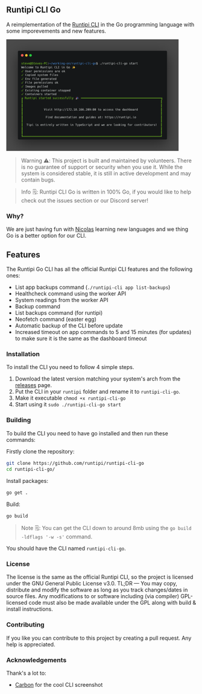 ## Runtipi CLI Go

A reimplementation of the [Runtipi CLI](https://github.com/runtipi/cli) in the Go programming language
with some imporevements and new features.

<img src="screenshots/screenshot.png" width="457" height="296" />

> Warning ⚠️: This project is built and maintained by volunteers. There is no guarantee of support or security when you use it. While the system is considered stable, it is still in active development and may contain bugs.

> Info 🗒️: Runtipi CLI Go is written in 100% Go, if you would like to help check out the issues section or our Discord server!

### Why?

We are just having fun with [Nicolas](https://github.com/meienberger) learning new languages and we thing Go is a better option for our CLI.

## Features

The Runtipi Go CLI has all the official Runtipi CLI features and the following ones:

- List app backups command (`./runtipi-cli app list-backups`)
- Healthcheck command using the worker API
- System readings from the worker API
- Backup command
- List backups command (for runtipi)
- Neofetch command (easter egg)
- Automatic backup of the CLI before update
- Increased timeout on app commands to 5 and 15 minutes (for updates) to make sure it is the same as the dashboard timeout

### Installation

To install the CLI you need to follow 4 simple steps.

1. Download the latest version matching your system's arch from the [releases](https://github.com/runtipi/runtipi-cli-go/releases/) page.
2. Put the CLI in your `runtipi` folder and rename it to `runtipi-cli-go`.
3. Make it executable `chmod +x runtipi-cli-go`
4. Start using it `sudo ./runtipi-cli-go start`

### Building

To build the CLI you need to have go installed and then run these commands:

Firstly clone the repository:

```bash
git clone https://github.com/runtipi/runtipi-cli-go
cd runtipi-cli-go/
```

Install packages:

```bash
go get .
```

Build:

```bash
go build
```

> Note 🗒️: You can get the CLI down to around 8mb using the `go build -ldflags '-w -s'` command.

You should have the CLI named `runtipi-cli-go`.

### License

The license is the same as the official Runtipi CLI, so the project is licensed under the GNU General Public License v3.0. TL;DR — You may copy, distribute and modify the software as long as you track changes/dates in source files. Any modifications to or software including (via compiler) GPL-licensed code must also be made available under the GPL along with build & install instructions.

### Contributing

If you like you can contribute to this project by creating a pull request. Any help is appreciated.

### Acknowledgements

Thank's a lot to:

- [Carbon](https://carbon.sh) for the cool CLI screenshot